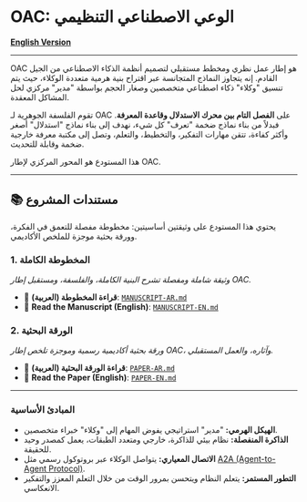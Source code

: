 # OAC: الوعي الاصطناعي التنظيمي

**[English Version](./README.md)**

---

OAC هو إطار عمل نظري ومخطط مستقبلي لتصميم أنظمة الذكاء الاصطناعي من الجيل القادم. إنه يتجاوز النماذج المتجانسة عبر اقتراح بنية هرمية متعددة الوكلاء، حيث يتم تنسيق "وكلاء" ذكاء اصطناعي متخصصين وصغار الحجم بواسطة "مدير" مركزي لحل المشاكل المعقدة.

تقوم الفلسفة الجوهرية لـ OAC على **الفصل التام بين محرك الاستدلال وقاعدة المعرفة**. فبدلاً من بناء نماذج ضخمة "تعرف" كل شيء، نهدف إلى بناء نماذج "استدلال" أصغر وأكثر كفاءة، تتقن مهارات التفكير، والتخطيط، والتعلم، وتصل إلى مكتبة معرفة خارجية ضخمة وقابلة للتحديث.

هذا المستودع هو المحور المركزي لإطار OAC.

---

## 📚 مستندات المشروع

يحتوي هذا المستودع على وثيقتين أساسيتين: مخطوطة مفصلة للتعمق في الفكرة، وورقة بحثية موجزة للملخص الأكاديمي.

### 1. المخطوطة الكاملة
*وثيقة شاملة ومفصلة تشرح البنية الكاملة، والفلسفة، ومستقبل إطار OAC.*

- 📖 **قراءة المخطوطة (العربية)**: [`MANUSCRIPT-AR.md`](./MANUSCRIPT-AR.md)
- 📖 **Read the Manuscript (English)**: [`MANUSCRIPT-EN.md`](./MANUSCRIPT-EN.md)


### 2. الورقة البحثية
*ورقة بحثية أكاديمية رسمية وموجزة تلخص إطار OAC، وآثاره، والعمل المستقبلي.*

- 📄 **قراءة الورقة البحثية (العربية)**: [`PAPER-AR.md`](./PAPER-AR.md)
- 📄 **Read the Paper (English)**: [`PAPER-EN.md`](./PAPER-EN.md)

---

### المبادئ الأساسية

- **الهيكل الهرمي:** "مدير" استراتيجي يفوض المهام إلى "وكلاء" خبراء متخصصين.
- **الذاكرة المنفصلة:** نظام بيئي للذاكرة، خارجي ومتعدد الطبقات، يعمل كمصدر وحيد للحقيقة.
- **الاتصال المعياري:** يتواصل الوكلاء عبر بروتوكول رسمي مثل [A2A (Agent-to-Agent Protocol)](https://a2a-protocol.org/latest/).
- **التطور المستمر:** يتعلم النظام ويتحسن بمرور الوقت من خلال التعلم المعزز والتفكير الانعكاسي.